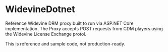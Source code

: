 # WidevineDotnet
Reference Widevine DRM proxy built to run via ASP.NET Core implementation.
The Proxy accepts POST requests from CDM players using the 
Widevine License Exchange protol.

This is reference and sample code, not production-ready.
